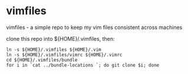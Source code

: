vimfiles
========

vimfiles - a simple repo to keep my vim files consistent across machines

clone this repo into ${HOME}/.vimfiles, then:

    ln -s ${HOME}/.vimfiles ${HOME}/.vim
    ln -s ${HOME}/.vimfiles/vimrc ${HOME}/.vimrc
    cd ${HOME}/.vimfiles/bundle
    for i in `cat ../bundle-locations `; do git clone $i; done

